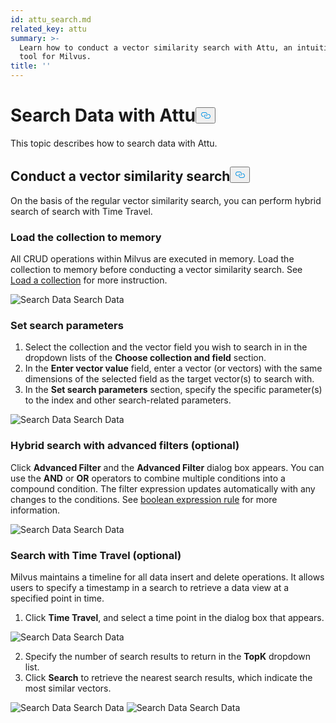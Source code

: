 ```yaml
---
id: attu_search.md
related_key: attu
summary: >-
  Learn how to conduct a vector similarity search with Attu, an intuitive GUI
  tool for Milvus.
title: ''
---
```

<h1 id="Search-Data-with-Attu" class="common-anchor-header">Search Data with Attu<button data-href="#Search-Data-with-Attu" class="anchor-icon" translate="no">
      <svg translate="no"
        aria-hidden="true"
        focusable="false"
        height="20"
        version="1.1"
        viewBox="0 0 16 16"
        width="16"
      >
        <path
          fill="#0092E4"
          fill-rule="evenodd"
          d="M4 9h1v1H4c-1.5 0-3-1.69-3-3.5S2.55 3 4 3h4c1.45 0 3 1.69 3 3.5 0 1.41-.91 2.72-2 3.25V8.59c.58-.45 1-1.27 1-2.09C10 5.22 8.98 4 8 4H4c-.98 0-2 1.22-2 2.5S3 9 4 9zm9-3h-1v1h1c1 0 2 1.22 2 2.5S13.98 12 13 12H9c-.98 0-2-1.22-2-2.5 0-.83.42-1.64 1-2.09V6.25c-1.09.53-2 1.84-2 3.25C6 11.31 7.55 13 9 13h4c1.45 0 3-1.69 3-3.5S14.5 6 13 6z"
        ></path>
      </svg>
    </button></h1><p>This topic describes how to search data with Attu.</p>
<h2 id="Conduct-a-vector-similarity-search" class="common-anchor-header">Conduct a vector similarity search<button data-href="#Conduct-a-vector-similarity-search" class="anchor-icon" translate="no">
      <svg translate="no"
        aria-hidden="true"
        focusable="false"
        height="20"
        version="1.1"
        viewBox="0 0 16 16"
        width="16"
      >
        <path
          fill="#0092E4"
          fill-rule="evenodd"
          d="M4 9h1v1H4c-1.5 0-3-1.69-3-3.5S2.55 3 4 3h4c1.45 0 3 1.69 3 3.5 0 1.41-.91 2.72-2 3.25V8.59c.58-.45 1-1.27 1-2.09C10 5.22 8.98 4 8 4H4c-.98 0-2 1.22-2 2.5S3 9 4 9zm9-3h-1v1h1c1 0 2 1.22 2 2.5S13.98 12 13 12H9c-.98 0-2-1.22-2-2.5 0-.83.42-1.64 1-2.09V6.25c-1.09.53-2 1.84-2 3.25C6 11.31 7.55 13 9 13h4c1.45 0 3-1.69 3-3.5S14.5 6 13 6z"
        ></path>
      </svg>
    </button></h2><p>On the basis of the regular vector similarity search, you can perform hybrid search of search with Time Travel.</p>
<h3 id="Load-the-collection-to-memory" class="common-anchor-header">Load the collection to memory</h3><p>All CRUD operations within Milvus are executed in memory. Load the collection to memory before conducting a vector similarity search. See <a href="/docs/it/attu_collection.md#Load-a-collection">Load a collection</a> for more instruction.</p>
<p>
  <span class="img-wrapper">
    <img translate="no" src="/docs/v2.1.x/assets/attu/insight_search1.png" alt="Search Data" class="doc-image" id="search-data" />
    <span>Search Data</span>
  </span>
</p>
<h3 id="Set-search-parameters" class="common-anchor-header">Set search parameters</h3><ol>
<li>Select the collection and the vector field you wish to search in in the dropdown lists of the <strong>Choose collection and field</strong> section.</li>
<li>In the <strong>Enter vector value</strong> field, enter a vector (or vectors) with the same dimensions of the selected field as the target vector(s) to search with.</li>
<li>In the <strong>Set search parameters</strong> section, specify the specific parameter(s) to the index and other search-related parameters.</li>
</ol>
<p>
  <span class="img-wrapper">
    <img translate="no" src="/docs/v2.1.x/assets/attu/insight_search2.png" alt="Search Data" class="doc-image" id="search-data" />
    <span>Search Data</span>
  </span>
</p>
<h3 id="Hybrid-search-with-advanced-filters-optional" class="common-anchor-header">Hybrid search with advanced filters (optional)</h3><p>Click <strong>Advanced Filter</strong> and the <strong>Advanced Filter</strong> dialog box appears. You can use the <strong>AND</strong> or <strong>OR</strong> operators to combine multiple conditions into a compound condition. The filter expression updates automatically with any changes to the conditions. See <a href="/docs/it/boolean.md">boolean expression rule</a> for more information.</p>
<p>
  <span class="img-wrapper">
    <img translate="no" src="/docs/v2.1.x/assets/attu/insight_search3.png" alt="Search Data" class="doc-image" id="search-data" />
    <span>Search Data</span>
  </span>
</p>
<h3 id="Search-with-Time-Travel-optional" class="common-anchor-header">Search with Time Travel (optional)</h3><p>Milvus maintains a timeline for all data insert and delete operations. It allows users to specify a timestamp in a search to retrieve a data view at a specified point in time.</p>
<ol>
<li>Click <strong>Time Travel</strong>, and select a time point in the dialog box that appears.</li>
</ol>
<p>
  <span class="img-wrapper">
    <img translate="no" src="/docs/v2.1.x/assets/attu/insight_search4.png" alt="Search Data" class="doc-image" id="search-data" />
    <span>Search Data</span>
  </span>
</p>
<ol start="2">
<li>Specify the number of search results to return in the <strong>TopK</strong> dropdown list.</li>
<li>Click <strong>Search</strong> to retrieve the nearest search results, which indicate the most similar vectors.</li>
</ol>
<p>
  <span class="img-wrapper">
    <img translate="no" src="/docs/v2.1.x/assets/attu/insight_search5.png" alt="Search Data" class="doc-image" id="search-data" />
    <span>Search Data</span>
  </span>


  <span class="img-wrapper">
    <img translate="no" src="/docs/v2.1.x/assets/attu/insight_search6.png" alt="Search Data" class="doc-image" id="search-data" />
    <span>Search Data</span>
  </span>
</p>
